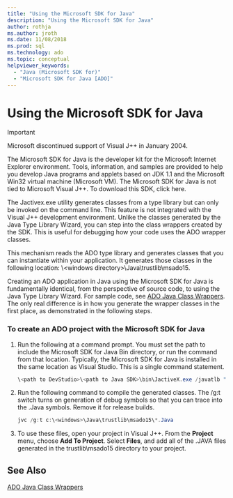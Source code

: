 ```yaml
---
title: "Using the Microsoft SDK for Java"
description: "Using the Microsoft SDK for Java"
author: rothja
ms.author: jroth
ms.date: 11/08/2018
ms.prod: sql
ms.technology: ado
ms.topic: conceptual
helpviewer_keywords:
  - "Java (Microsoft SDK for)"
  - "Microsoft SDK for Java [ADO]"
---
```

# Using the Microsoft SDK for Java

> [!IMPORTANT]
> Microsoft discontinued support of Visual J++ in January 2004.

The Microsoft SDK for Java is the developer kit for the Microsoft Internet Explorer environment. Tools, information, and samples are provided to help you develop Java programs and applets based on JDK 1.1 and the Microsoft Win32 virtual machine (Microsoft VM). The Microsoft SDK for Java is not tied to Microsoft Visual J++. To download this SDK, click here.  
  
 The Jactivex.exe utility generates classes from a type library but can only be invoked on the command line. This feature is not integrated with the Visual J++ development environment. Unlike the classes generated by the Java Type Library Wizard, you can step into the class wrappers created by the SDK. This is useful for debugging how your code uses the ADO wrapper classes.  
  
 This mechanism reads the ADO type library and generates classes that you can instantiate within your application. It generates those classes in the following location: \\<windows directory\>\Java\trustlib\msado15.  
  
 Creating an ADO application in Java using the Microsoft SDK for Java is fundamentally identical, from the perspective of source code, to using the Java Type Library Wizard. For sample code, see [ADO Java Class Wrappers](./ado-java-class-wrappers.md). The only real difference is in how you generate the wrapper classes in the first place, as demonstrated in the following steps.  
  
### To create an ADO project with the Microsoft SDK for Java  
  
1.  Run the following at a command prompt. You must set the path to include the Microsoft SDK for Java Bin directory, or run the command from that location. Typically, the Microsoft SDK for Java is installed in the same location as Visual Studio. This is a single command statement.  
  
    ```java
    \<path to DevStudio>\<path to Java SDK>\bin\JactiveX.exe /javatlb "C:\program files\common files\system\ado\msado15.dll"  
    ```  
  
2.  Run the following command to compile the generated classes. The /g:t switch turns on generation of debug symbols so that you can trace into the .Java symbols. Remove it for release builds.  
  
    ```java
    jvc /g:t c:\<windows>\Java\trustlib\msado15\*.Java  
    ```  
  
3.  To use these files, open your project in Visual J++. From the **Project** menu, choose **Add To Project**. Select **Files**, and add all of the .JAVA files generated in the trustlib\msado15 directory to your project.  
  
## See Also  
 [ADO Java Class Wrappers](./ado-java-class-wrappers.md)